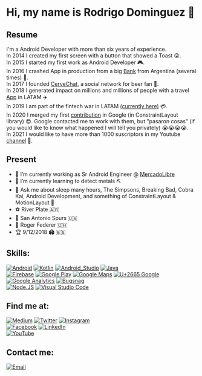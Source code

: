 # Hi, my name is Rodrigo Dominguez 👋

## Resume
I'm a Android Developer with more than six years of experience.</br>
In 2014 I created my first screen with a button that showed a Toast 😛.</br>
In 2015 I started my first work as Android Developer 🎮.</br>
In 2016 I crashed App in production from a big [Bank](https://play.google.com/store/apps/details?id=com.mosync.app_Banco_Galicia) from Argentina (several times) 🤣.</br>
In 2017 I founded [CerveChat](https://play.google.com/store/apps/details?id=com.rodrigodominguez.cervezapp), a social network for beer fan 🍻.</br>
In 2018 I generated impact on millions and millions of people with a travel [App](https://play.google.com/store/apps/details?id=com.gm.despegar) in LATAM ✈️</br>
In 2019 I am part of the fintech war in LATAM [(currently here)](https://play.google.com/store/apps/details?id=com.mercadopago.wallet) 💳.</br>
In 2020 I merged my first [contribution](https://github.com/androidx/constraintlayout/pull/39) in Google (in ConstraintLayout library) 😍. Google contacted me to work with them, but "pasaron cosas" (if you would like to know what happened I will tell you privately) 😭😭😭😭.</br>
In 2021 I would like to have more than 1000 suscriptors in my Youtube [channel](https://youtube.com/channel/UCBs51OPI3dU1hv9yQZ6BOHA) 🥰.</br>

## Present
- 🔭 I’m currently working as Sr Android Engineer @ [MercadoLibre](https://www.mercadolibre.com.ar)
- 🌱 I’m currently learning to detect metals ⛏
- 💬 Ask me about sleep many hours, The Simpsons, Breaking Bad, Cobra Kai, Android Development, and something of ConstraintLayout & MotionLayout 🚀
- ⚽️ River Plate 🇦🇷
- 🏀 San Antonio Spurs 🇺🇲
- 🎾 Roger Federer 🇨🇭
- 🏆 9/12/2018 🏟️ 🇪🇸


## Skills:

[![Android](https://img.shields.io/badge/Android-3DDC84?style=for-the-badge&logo=android&logoColor=white&labelColor=101010)]()
[![Kotlin](https://img.shields.io/badge/Kotlin-0095D5?style=for-the-badge&logo=kotlin&logoColor=white&labelColor=101010)]()
[![Android_Studio](https://img.shields.io/badge/Android_Studio-3DDC84?style=for-the-badge&logo=android-studio&logoColor=white&labelColor=101010)]()
[![Java](https://img.shields.io/badge/Java-007396?style=for-the-badge&logo=java&logoColor=white&labelColor=101010)]()
</br>
[![Firebase](https://img.shields.io/badge/Firebase-FFCA28?style=for-the-badge&logo=firebase&logoColor=white&labelColor=101010)]()
[![Google Play](https://img.shields.io/badge/Google_Play-414141?style=for-the-badge&logo=google%20play&logoColor=white&labelColor=101010)]()
[![Google Maps](https://img.shields.io/badge/Google_Maps-4285F4?style=for-the-badge&logo=google%20maps&logoColor=white&labelColor=101010)]()
[![U+2665 Google](https://img.shields.io/badge/❤️_Google-EC1C24?style=for-the-badge&logo=google&logoColor=white&labelColor=101010)]()
</br>
[![Google Analytics](https://img.shields.io/badge/Google_Analytics-E37400?style=for-the-badge&logo=google%20analytics&logoColor=white&labelColor=101010)]()
[![Bugsnag](https://img.shields.io/badge/Bugsnag-4949E4?style=for-the-badge&logo=bugsnag&logoColor=white&labelColor=101010)]()
</br>
[![Node.JS](https://img.shields.io/badge/Node.JS-339933?style=for-the-badge&logo=node.js&logoColor=white&labelColor=101010)]()
[![Visual Studio Code](https://img.shields.io/badge/Visual_Studio_Code-007ACC?style=for-the-badge&logo=Visual%20Studio%20Code&logoColor=white&labelColor=101010)]()

## Find me at:
[![Medium](https://img.shields.io/badge/Medium-@rodrigomartind-9146FF?style=for-the-badge&logo=medium&logoColor=white&labelColor=101010)](https://rodrigomartind.medium.com/)
[![Twitter](https://img.shields.io/badge/Twitter-@rodrigomartind-1DA1F2?style=for-the-badge&logo=twitter&logoColor=white&labelColor=101010)](https://twitter.com/RodrigoMartinD)
[![Instagram](https://img.shields.io/badge/Instagram-@rodrigomartind-E4405F?style=for-the-badge&logo=instagram&logoColor=white&labelColor=101010)](https://instagram.com/rodrigomartind)
</br>
[![Facebook](https://img.shields.io/badge/Facebook-@rodrigo.martin.dom-1877F2?style=for-the-badge&logo=facebook&logoColor=white&labelColor=101010)](https://facebook.com/Rodrigo.Martin.Dom)
[![LinkedIn](https://img.shields.io/badge/LinkedIn-Rodrigo_Dominguez-0077B5?style=for-the-badge&logo=linkedin&logoColor=white&labelColor=101010)](https://www.linkedin.com/in/rodrigo-martin-dominguez-463b5a33/)
</br>
[![YouTube](https://img.shields.io/badge/YouTube-Hermanos_Binarios-FF0000?style=for-the-badge&logo=youtube&logoColor=white&labelColor=101010)](https://www.youtube.com/channel/UCBs51OPI3dU1hv9yQZ6BOHA)





## Contact me:
[![Email](https://img.shields.io/badge/rodrigomartind@gmail.com-my_personal_email-EC5252?style=for-the-badge&logo=gmail&logoColor=white&labelColor=101010)](mailto:rodrigomartind@gmail.com)
